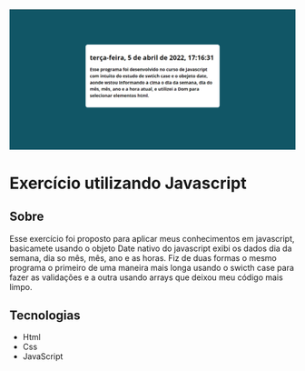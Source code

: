 <img src="./img/imgProjeto.png" alt="">

<h1>Exercício utilizando Javascript</h1>


<h2>Sobre</h2>
<p>Esse exercício foi proposto para aplicar meus conhecimentos em javascript, basicamete
usando o objeto Date nativo do javascript exibi os dados dia da semana, dia so mês, mês, ano e as horas. Fiz de duas formas o mesmo programa o primeiro de uma maneira mais longa usando o swicth case para fazer as validações e a outra usando arrays que deixou meu código mais limpo.
</p>

<h2>Tecnologias</h2>
<ul>
<li>Html</li>
<li>Css</li>
<li>JavaScript</li>
</ul>